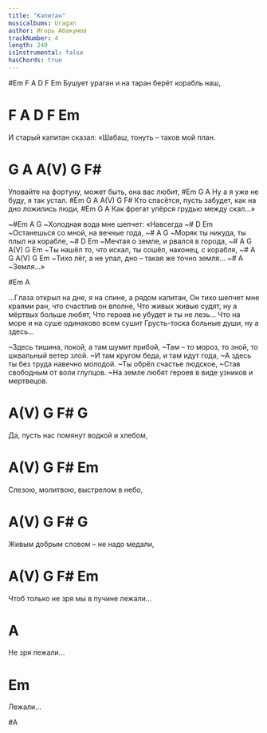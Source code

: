 ```yaml
---
title: "Капитан"
musicalbums: Uragan
author: Игорь Абакумов
trackNumber: 4
length: 249
isInstrumental: false
hasChords: true
---
```


#Em     F         A          D     F     Em
Бушует ураган и на таран берёт корабль наш,
#          F          A              D        F        Em
И старый капитан сказал: «Шабаш, тонуть – таков мой план.
#          G         A              A(V)   G F#
Уповайте на фортуну, может быть, она вас любит,
#Em       G             A
Ну а я уже не буду, я так устал.
#Em             G            A              A(V)   G F#
Кто спасётся, пусть забудет, как на дно ложились люди,
#Em           G            A
Как фрегат упёрся грудью между скал...»

~#Em          A                     G
~Холодная вода мне шепчет: «Навсегда
~#                D                 Em
~Останешься со мной, на вечные года,
~#              A                   G
~Моряк ты никуда, ты плыл на корабле,
~#             D                  Em
~Мечтая о земле, и рвался в города,
~#      A             G         A(V)     G           Em
~Ты нашёл то, что искал, ты сошёл, наконец, с корабля,
~#      A          G            A(V)   G        Em
~Тихо лёг, а не упал, дно – такая же точно земля...
~#    A
~Земля...»

#Em A

...Глаза открыл на дне, я на спине, а рядом капитан,
Он тихо шепчет мне краями ран, что счастлив он вполне,
Что живых живые судят, ну а мёртвых больше любят,
Что героев не убудет и ты не лезь...
Что на море и на суше одинаково всем сушит
Грусть-тоска больные души, ну а здесь...

~Здесь тишина, покой, а там шумит прибой,
~Там – то мороз, то зной, то шквальный ветер злой.
~И там кругом беда, и там идут года, 
~А здесь ты без труда навечно молодой.
~Ты обрёл счастье людское,
~Став свободным от воли глупцов.
~На земле любят героев в виде узников и мертвецов.

#     A(V)        G     F#        G
Да, пусть нас помянут водкой и хлебом,
#    A(V)   G       F#          Em
Слезою, молитвою, выстрелом в небо,
#   A(V)        G          F#     G
Живым добрым словом – не надо медали,
#      A(V)       G         F#     Em
Чтоб только не зря мы в пучине лежали...
#          A
Не зря лежали...
#   Em
Лежали...

#A

